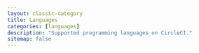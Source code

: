 ```yaml
---
layout: classic-category
title: Languages
categories: [languages]
description: "Supported programming languages on CircleCI."
sitemap: false
---
```

